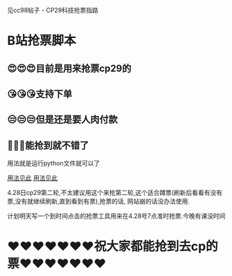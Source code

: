 见cc98帖子 - CP29科技抢票指路

# B站抢票脚本

## 😍😍😍目前是用来抢票cp29的

## 😘😘😘支持下单

## 😒😒😒但是还是要人肉付款

## 🤣🤣🤣能抢到就不错了

用法就是运行python文件就可以了

[用法见此](https://github.com/mikumifa/biliTickerBuy/issues/6#issuecomment-1525406365)
[用法见此](https://github.com/mikumifa/biliTickerBuy/issues/7#issuecomment-1523446010)


4.28日cp29第二轮,不太建议用这个来抢第二轮,这个适合蹲票(刷新后看看有没有票,没有就继续刷新,直到看到有票),抢票的话, 网站崩的话没办法使用.

计划明天写一个到时间点击的抢票工具用来在4.28号7点准时抢票.今晚有课没时间

# :heart::heart::heart::heart::heart::heart::heart:祝大家都能抢到去cp的票:heart::heart::heart::heart::heart::heart::heart:

